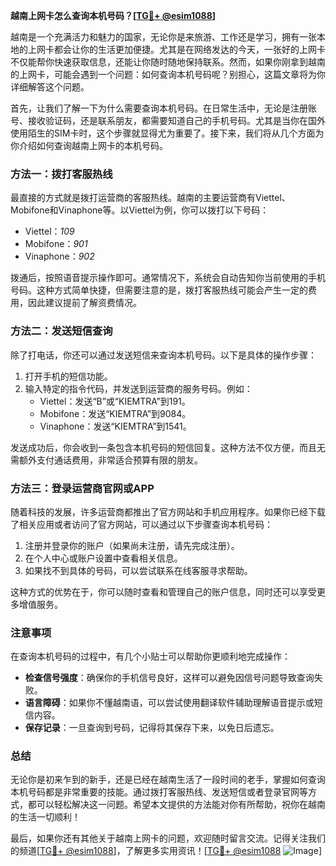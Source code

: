 **越南上网卡怎么查询本机号码？[[TG💪+ @esim1088](https://t.me/s/esim1088)]**

越南是一个充满活力和魅力的国家，无论你是来旅游、工作还是学习，拥有一张本地的上网卡都会让你的生活更加便捷。尤其是在网络发达的今天，一张好的上网卡不仅能帮你快速获取信息，还能让你随时随地保持联系。然而，如果你刚拿到越南的上网卡，可能会遇到一个问题：如何查询本机号码呢？别担心，这篇文章将为你详细解答这个问题。

首先，让我们了解一下为什么需要查询本机号码。在日常生活中，无论是注册账号、接收验证码，还是联系朋友，都需要知道自己的手机号码。尤其是当你在国外使用陌生的SIM卡时，这个步骤就显得尤为重要了。接下来，我们将从几个方面为你介绍如何查询越南上网卡的本机号码。

### **方法一：拨打客服热线**

最直接的方式就是拨打运营商的客服热线。越南的主要运营商有Viettel、Mobifone和Vinaphone等。以Viettel为例，你可以拨打以下号码：

- Viettel：*109*
- Mobifone：*901*
- Vinaphone：*902*

拨通后，按照语音提示操作即可。通常情况下，系统会自动告知你当前使用的手机号码。这种方式简单快捷，但需要注意的是，拨打客服热线可能会产生一定的费用，因此建议提前了解资费情况。

### **方法二：发送短信查询**

除了打电话，你还可以通过发送短信来查询本机号码。以下是具体的操作步骤：

1. 打开手机的短信功能。
2. 输入特定的指令代码，并发送到运营商的服务号码。例如：
   - Viettel：发送“B”或“KIEMTRA”到191。
   - Mobifone：发送“KIEMTRA”到9084。
   - Vinaphone：发送“KIEMTRA”到1541。

发送成功后，你会收到一条包含本机号码的短信回复。这种方法不仅方便，而且无需额外支付通话费用，非常适合预算有限的朋友。

### **方法三：登录运营商官网或APP**

随着科技的发展，许多运营商都推出了官方网站和手机应用程序。如果你已经下载了相关应用或者访问了官方网站，可以通过以下步骤查询本机号码：

1. 注册并登录你的账户（如果尚未注册，请先完成注册）。
2. 在个人中心或账户设置中查看相关信息。
3. 如果找不到具体的号码，可以尝试联系在线客服寻求帮助。

这种方式的优势在于，你可以随时查看和管理自己的账户信息，同时还可以享受更多增值服务。

### **注意事项**

在查询本机号码的过程中，有几个小贴士可以帮助你更顺利地完成操作：

- **检查信号强度**：确保你的手机信号良好，这样可以避免因信号问题导致查询失败。
- **语言障碍**：如果你不懂越南语，可以尝试使用翻译软件辅助理解语音提示或短信内容。
- **保存记录**：一旦查询到号码，记得将其保存下来，以免日后遗忘。

### **总结**

无论你是初来乍到的新手，还是已经在越南生活了一段时间的老手，掌握如何查询本机号码都是非常重要的技能。通过拨打客服热线、发送短信或者登录官网等方式，都可以轻松解决这一问题。希望本文提供的方法能对你有所帮助，祝你在越南的生活一切顺利！

最后，如果你还有其他关于越南上网卡的问题，欢迎随时留言交流。记得关注我们的频道[[TG💪+ @esim1088](https://t.me/s/esim1088)]，了解更多实用资讯！[[TG💪+ @esim1088](https://t.me/s/esim1088) ![Image](https://i.postimg.cc/4NQfJmqS/Snipaste-2025-05-13-00-14-12.png)]